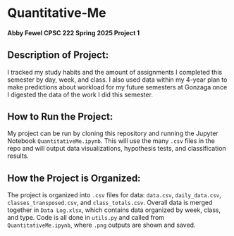 # Quantitative-Me
#### Abby Fewel CPSC 222 Spring 2025 Project 1

## Description of Project:
I tracked my study habits and the amount of assignments I completed this semester by day, week, and class. I also used data within my 4-year plan to make predictions about workload for my future semesters at Gonzaga once I digested the data of the work I did this semester.

## How to Run the Project: 
My project can be run by cloning this repository and running the Jupyter Notebook `QuantitativeMe.ipynb`. This will use the many `.csv` files in the repo and will output data visualizations, hypothesis tests, and classification results.

## How the Project is Organized:
The project is organized into `.csv` files for data: `data.csv`, `daily_data.csv`, `classes_transposed.csv`, and `class_totals.csv`. Overall data is merged together in `Data Log.xlsx`, which contains data organized by week, class, and type. Code is all done in `utils.py` and called from `QuantitativeMe.ipynb`, where `.png` outputs are shown and saved.
